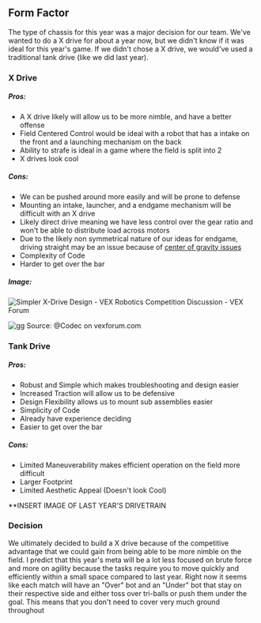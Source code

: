 ## Form Factor

The type of chassis for this year was a major decision for our team. We've wanted to do a X drive for about a year now, but we didn't know if it was ideal for this year's game. If we didn't chose a X drive, we would've used a traditional tank drive (like we did last year).

### X Drive
##### Pros:
- A X drive likely will allow us to be more nimble, and have a better offense
- Field Centered Control would be ideal with a robot that has a intake on the front and a launching mechanism on the back
- Ability to strafe is ideal in a game where the field is split into 2
- X drives look cool
##### Cons:
- We can be pushed around more easily and will be prone to defense
- Mounting an intake, launcher, and a endgame mechanism will be difficult with an X drive
- Likely direct drive meaning we have less control over the gear ratio and won't be able to distribute load across motors
- Due to the likely non symmetrical nature of our ideas for endgame, driving straight may be an issue because of [center of gravity issues](https://www.vexforum.com/t/what-are-the-pros-and-cons-of-x-drive-for-in-the-zone/41353/5)
- Complexity of Code
- Harder to get over the bar
##### Image:
![Simpler X-Drive Design - VEX Robotics Competition Discussion - VEX Forum](https://www.vexforum.com/uploads/default/original/3X/e/e/eee9dd4b807c7ff53a30790daf3a3bf3980cf73f.jpeg)

![gg](https://www.vexforum.com/uploads/default/optimized/3X/1/b/1bcba4d3b78208cb6e76b779563c13f8eca5f87a_2_283x250.png)
Source: @Codec on vexforum.com
### Tank Drive

##### Pros:
- Robust and Simple which makes troubleshooting and design easier
- Increased Traction will allow us to be defensive
- Design Flexibility allows us to mount sub assemblies easier
- Simplicity of Code
- Already have experience deciding 
- Easier to get over the bar
##### Cons:
- Limited Maneuverability makes efficient operation on the field more difficult
- Larger Footprint
- Limited Aesthetic Appeal (Doesn't look Cool)

**INSERT IMAGE OF LAST YEAR'S DRIVETRAIN

### Decision
We ultimately decided to build a X drive because of the competitive advantage that we could gain from being able to be more nimble on the field. I predict that this year's meta will be a lot less focused on brute force and more on agility because the tasks require you to move quickly and efficiently within a small space compared to last year. Right now it seems like each match will have an "Over" bot and an "Under" bot that stay on their respective side and either toss over tri-balls or push them under the goal. This means that you don't need to cover very much ground throughout 
